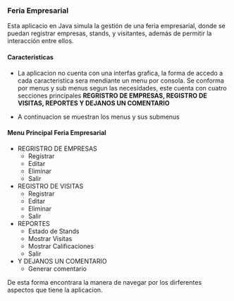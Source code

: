 ### Feria Empresarial

Esta aplicacio en Java simula la gestión de una feria empresarial, donde se puedan registrar empresas, stands, y visitantes, además de permitir la interacción entre ellos.

#### Caracteristicas 
- La aplicacion no cuenta con una interfas grafica, la forma de accedo a cada caracteristica sera mendiante un menu por consola. Se conforma por menus y sub menus segun las necesidades, este cuenta con cuatro secciones principales **REGRISTRO DE EMPRESAS, REGISTRO DE VISITAS, REPORTES Y DEJANOS UN COMENTARIO**

- A continuacion se muestran los menus y sus submenus

#### Menu Principal Feria Empresarial
                
+ REGRISTRO DE EMPRESAS
	- Registrar
	-  Editar
	-  Eliminar
	- Salir
+ REGISTRO DE VISITAS
	+ Registrar
	-  Editar
	-  Eliminar
	- Salir
+ REPORTES
	+ Estado de Stands
	+ Mostrar Visitas
	+ Mostrar Calificaciones
	+ Salir
+ Y DEJANOS UN COMENTARIO
	+ Generar comentario

De esta forma encontrara la manera de navegar por los dirferentes aspectos que tiene la aplicacion.
